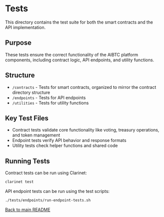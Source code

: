 # Tests

This directory contains the test suite for both the smart contracts and the API implementation.

## Purpose

These tests ensure the correct functionality of the AIBTC platform components, including contract logic, API endpoints, and utility functions.

## Structure

- `/contracts` - Tests for smart contracts, organized to mirror the contract directory structure
- `/endpoints` - Tests for API endpoints
- `/utilities` - Tests for utility functions

## Key Test Files

- Contract tests validate core functionality like voting, treasury operations, and token management
- Endpoint tests verify API behavior and response formats
- Utility tests check helper functions and shared code

## Running Tests

Contract tests can be run using Clarinet:
```bash
clarinet test
```

API endpoint tests can be run using the test scripts:
```bash
./tests/endpoints/run-endpoint-tests.sh
```

[Back to main README](/)
